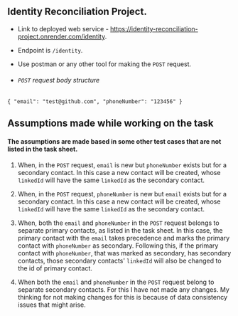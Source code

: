 ## Identity Reconciliation Project.

- Link to deployed web service - https://identity-reconciliation-project.onrender.com/identity.
- Endpoint is `/identity`.
  
- Use postman or any other tool for making the `POST` request.
  
- ###### `POST` request body structure
`{
    "email": "test@github.com",
    "phoneNumber": "123456"
}`

## Assumptions made while working on the task
#### The assumptions are made based in some other test cases that are not listed in the task sheet.
1. When, in the `POST` request, `email` is new but `phoneNumber` exists but for a secondary contact. 
   In this case a new contact will be created, whose `linkedId` will have the same `linkedId` as the secondary contact.

2. When, in the `POST` request, `phoneNumber` is new but `email` exists but for a secondary contact. 
   In this case a new contact will be created, whose `linkedId` will have the same `linkedId` as the secondary contact.

3. When, both the `email` and `phoneNumber` in the `POST` request belongs to separate primary contacts, as listed in the task sheet.
   In this case, the primary contact with the `email` takes precedence and marks the primary contact with `phoneNumber` as secondary.
   Following this, if the primary contact with `phoneNumber`, that was marked as secondary, has secondary contacts, those secondary contacts' `linkedId` 
   will also be changed to the id of primary contact.

4. When both the `email` and `phoneNumber` in the `POST` request belong to separate secondary contacts. For this I have not made any changes. My thinking for not
   making changes for this is because of data consistency issues that might arise.

